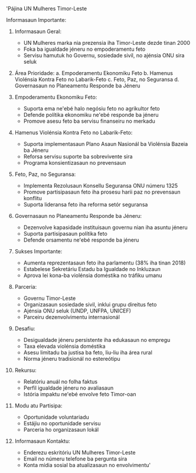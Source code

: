 'Pájina UN Mulheres Timor-Leste

Informasaun Importante:

1. Informasaun Geral:
   - UN Mulheres marka nia prezensia iha Timor-Leste dezde tinan 2000
   - Foka ba igualdade jéneru no empoderamentu feto
   - Servisu hamutuk ho Governu, sosiedade sivil, no ajénsia ONU sira seluk

2. Área Prioridade:
   a. Empoderamentu Ekonomiku Feto
   b. Hamenus Violénsia Kontra Feto no Labarik-Feto
   c. Feto, Paz, no Seguransa
   d. Governasaun no Planeamentu Responde ba Jéneru

3. Empoderamentu Ekonomiku Feto:
   - Suporta ema ne'ebé halo negósiu feto no agrikultor feto
   - Defende polítika ekonomiku ne'ebé responde ba jéneru
   - Promove asesu feto ba servisu finanseiru no merkadu

4. Hamenus Violénsia Kontra Feto no Labarik-Feto:
   - Suporta implementasaun Plano Asaun Nasionál ba Violénsia Bazeia ba Jéneru
   - Reforsa servisu suporte ba sobrevivente sira
   - Programa konsientizasaun no prevensaun

5. Feto, Paz, no Seguransa:
   - Implementa Rezolusaun Konsellu Seguransa ONU númeru 1325
   - Promove partisipasaun feto iha prosesu harii paz no prevensaun konflitu
   - Suporta lideransa feto iha reforma setór seguransa

6. Governasaun no Planeamentu Responde ba Jéneru:
   - Dezenvolve kapasidade instituisaun governu nian iha asuntu jéneru
   - Suporta partisipasaun polítika feto
   - Defende orsamentu ne'ebé responde ba jéneru

7. Sukses Importante:
   - Aumenta reprezentasaun feto iha parlamentu (38% iha tinan 2018)
   - Estabelese Sekretáriu Estadu ba Igualdade no Inkluzaun
   - Aprova lei kona-ba violénsia doméstika no tráfiku umanu

8. Parceria:
   - Governu Timor-Leste
   - Organizasaun sosiedade sivil, inklui grupu direitus feto
   - Ajénsia ONU seluk (UNDP, UNFPA, UNICEF)
   - Parceiru dezenvolvimentu internasionál

9. Desafiu:
   - Desigualdade jéneru persistente iha edukasaun no empregu
   - Taxa elevada violénsia doméstika
   - Asesu limitadu ba justisa ba feto, liu-liu iha área rural
   - Norma jéneru tradisionál no estereótipu

10. Rekursu:
    - Relatóriu anuál no folha faktus
    - Perfil igualdade jéneru no avaliasaun
    - Istória impaktu ne'ebé envolve feto Timor-oan

11. Modu atu Partisipa:
    - Oportunidade voluntariadu
    - Estájiu no oportunidade servisu
    - Parceria ho organizasaun lokál

12. Informasaun Kontaktu:
    - Enderezu eskritóriu UN Mulheres Timor-Leste
    - Email no númeru telefone ba pergunta sira
    - Konta mídia sosial ba atualizasaun no envolvimentu'